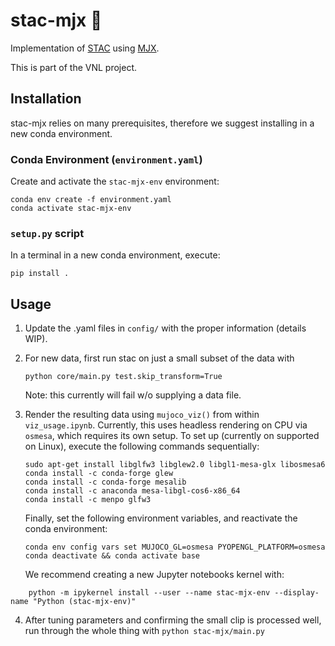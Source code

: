 # stac-mjx :rat:
Implementation of [STAC](https://ieeexplore.ieee.org/document/7030016) using [MJX](https://mujoco.readthedocs.io/en/stable/mjx.html).

This is part of the VNL project. 

## Installation

stac-mjx relies on many prerequisites, therefore we suggest installing in a new conda environment.

### Conda Environment (`environment.yaml`)

Create and activate the `stac-mjx-env` environment:

```
conda env create -f environment.yaml
conda activate stac-mjx-env
```

### `setup.py` script

In a terminal in a new conda environment, execute:

```
pip install .
```

## Usage
1. Update the .yaml files in `config/` with the proper information (details WIP).

2. For new data, first run stac on just a small subset of the data with

    `python core/main.py test.skip_transform=True`
    
    Note: this currently will fail w/o supplying a data file.


3. Render the resulting data using `mujoco_viz()` from within `viz_usage.ipynb`. Currently, this uses headless rendering on CPU via `osmesa`, which requires its own setup. To set up (currently on supported on Linux), execute the following commands sequentially:

    ```
    sudo apt-get install libglfw3 libglew2.0 libgl1-mesa-glx libosmesa6 
    conda install -c conda-forge glew 
    conda install -c conda-forge mesalib 
    conda install -c anaconda mesa-libgl-cos6-x86_64 
    conda install -c menpo glfw3
    ```
   Finally, set the following environment variables, and reactivate the conda environment:

    ```
    conda env config vars set MUJOCO_GL=osmesa PYOPENGL_PLATFORM=osmesa
    conda deactivate && conda activate base
    ```

    We recommend creating a new Jupyter notebooks kernel with:

```
    python -m ipykernel install --user --name stac-mjx-env --display-name "Python (stac-mjx-env)"
```

4. After tuning parameters and confirming the small clip is processed well, run through the whole thing with
    `python stac-mjx/main.py` 